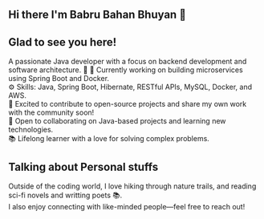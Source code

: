 ## Hi there I'm Babru Bahan Bhuyan 👋
## Glad to see you here!
A passionate Java developer with a focus on backend development and software architecture.  👋
🔧 Currently working on building microservices using Spring Boot and Docker.  
⚙️ Skills: Java, Spring Boot, Hibernate, RESTful APIs, MySQL, Docker, and AWS.   
🚀 Excited to contribute to open-source projects and share my own work with the community soon!  
🤝 Open to collaborating on Java-based projects and learning new technologies.    
📚 Lifelong learner with a love for solving complex problems.

## Talking about Personal stuffs

Outside of the coding world, I love hiking through nature trails, and reading sci-fi novels and writting poets  📚.  
I also enjoy connecting with like-minded people—feel free to reach out!

